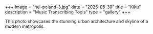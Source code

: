 +++
image = "hel-poland-3.jpg"
date = "2025-05-30"
title = "Kiku"
description = "Music Transcribing Tools"
type = "gallery"
+++

This photo showcases the stunning urban architecture and skyline of a modern metropolis. 